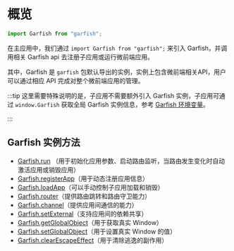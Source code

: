 # 概览

```ts
import Garfish from "garfish";
```
在主应用中，我们通过 `import Garfish from "garfish";` 来引入 Garfish，并调用相关 Garfish api 去注册子应用或运行微前端应用。

其中，Garfish 是 `garfish` 包默认导出的实例，实例上包含微前端相关API，用户可以通过相应 API 完成对整个微前端应用的管理。


:::tip
这里需要特殊说明的是，子应用不需要额外引入 Garfish 实例，子应用可通过 `window.Garfish` 获取全局 Garfish 实例信息，参考 [Garfish 环境变量](../guide/quickStart/env.md)。


:::


## Garfish 实例方法
- [Garfish.run](/api/run) （用于初始化应用参数、启动路由监听，当路由发生变化时自动激活应用或销毁应用）
- [Garfish.registerApp](/api/registerapp)（用于动态注册应用信息）
- [Garfish.loadApp](/api/loadapp)（可以手动控制子应用加载和销毁）
- [Garfish.router](/api/router)（提供路由跳转和路由守卫能力）
- [Garfish.channel](/api/channel)（提供应用间通信的能力）
- [Garfish.setExternal](/api/setexternal)（支持应用间的依赖共享）
- [Garfish.getGlobalObject](/api/getglobalobject)（用于获取真实 Window）
- [Garfish.setGlobalObject](/api/getglobalobject)（用于设置真实 Window 的值）
- [Garfish.clearEscapeEffect](/api/getglobalobject)（用于清除逃逸的副作用）
